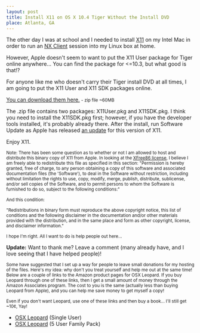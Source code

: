 ```yaml
--- 
layout: post
title: Install X11 on OS X 10.4 Tiger Without the Install DVD
place: Atlanta, GA
---
```


The other day I was at school and I needed to install [X11](http://images.apple.com/macosx/features/x11/) on my Intel Mac in order to run an [NX Client](http://www.nomachine.com/download-client-macosx.php) session into my Linux box at home.

However, Apple doesn't seem to want to put the X11 User package for Tiger online anywhere... You can find the package for <=10.3, but what good is that!?

For anyone like me who doesn't carry their Tiger install DVD at all times, I am going to put the X11 User and X11 SDK packages online.

[You can download them here.](http://dl.dropbox.com/u/1145207/X11TigerInstall.zip) <small>- zip file ~60MB</small>

The .zip file contains two packages: X11User.pkg and X11SDK.pkg. I think you need to install the X11SDK.pkg first; however, if you have the developer tools installed, it's probably already there. After the install, run Software Update as Apple has released [an update](http://www.apple.com/support/downloads/x11update2006113.html) for this version of X11.

Enjoy X11.

<small>Note: There has been some question as to whether or not I am allowed to host and distribute this binary copy of X11 from Apple. In looking at the [XFree86 license](http://www.xfree86.org/legal/licenses.html), I believe I am freely able to redistribute this file as specified in this section: "Permission is hereby granted, free of charge, to any person obtaining a copy of this software and associated documentation files (the 'Software'), to deal in the Software without restriction, including without limitation the rights to use, copy, modify, merge, publish, distribute, sublicense, and/or sell copies of the Software, and to permit persons to whom the Software is furnished to do so, subject to the following conditions:"</small>

<small>And this condition:</small>

<small>"Redistributions in binary form must reproduce the above copyright notice, this list of conditions and the following disclaimer in the documentation and/or other materials provided with the distribution, and in the same place and form as other copyright, license, and disclaimer information."</small>

<small>I hope I'm right. All I want to do is help people out here...</small>

**Update:** Want to thank me? Leave a comment (many already have, and I love seeing that I have helped people)!

<small>Some have suggested that I set up a way for people to leave small donations for my hosting of the files. Here's my idea: why don't you treat yourself and help me out at the same time! Below are a couple of links to the Amazon product pages for OSX Leopard. If you buy Leopard through one of these links, then I get a small amount of money through the Amazon Associates program. The cost to you is the same (actually less than buying Leopard from Apple), and you can help me save money to get myself a copy!</small>

<small>Even if you don't want Leopard, use one of these links and then buy a book... I'll still get ~10¢, Yay!</small>

- [OSX Leopard](http://www.amazon.com/gp/product/B001AMHWP8?ie=UTF8&tag=roundherenet-20&linkCode=as2&camp=1789&creative=390957&creativeASIN=B001AMHWP8) (Single User)  
- [OSX Leopard](http://www.amazon.com/gp/product/B001AMPP0W?ie=UTF8&tag=roundherenet-20&linkCode=as2&camp=1789&creative=390957&creativeASIN=B001AMPP0W) (5 User Family Pack)
